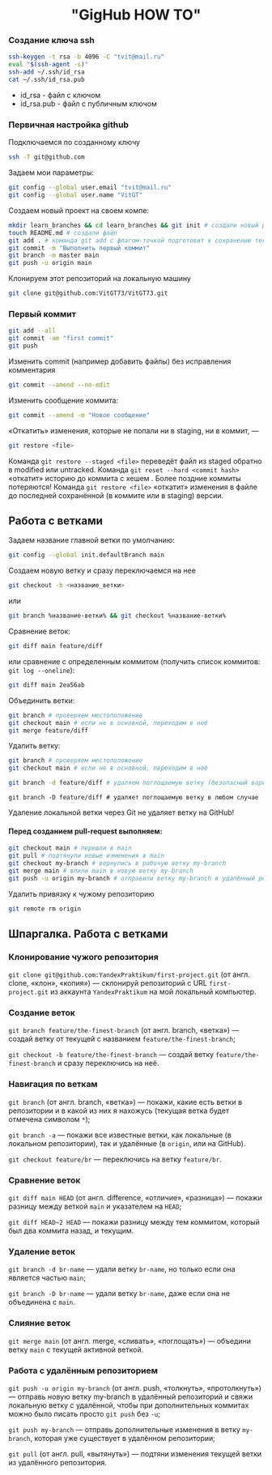 <h1 align="center">"GigHub HOW TO"</h1>

### Создание ключа ssh

``` bash
ssh-keygen -t rsa -b 4096 -C "tvit@mail.ru"
eval "$(ssh-agent -s)"
ssh-add ~/.ssh/id_rsa
cat ~/.ssh/id_rsa.pub
```
* id_rsa - файл с ключом
* id_rsa.pub - файл с публичным ключом


### Первичная настройка github
Подключаемся по созданному ключу
```bash
ssh -T git@github.com
```

Задаем мои параметры:
```bash
git config --global user.email "tvit@mail.ru"
git config --global user.name "VitGT"
```




Создаем новый проект на своем компе:

```bash
mkdir learn_branches && cd learn_branches && git init # создали новый репозиторий
touch README.md # создали файл
git add . # команда git add с флагом-точкой подготовит к сохранению текущую папку; вместо этого можно вызвать git add --all
git commit -m "Выполнить первый коммит"
git branch -m master main
git push -u origin main
```



Клонируем этот репозиторий на локальную машину
```bash
git clone git@github.com:VitGT73/VitGT73.git
```

### Первый коммит
```bash
git add --all
git commit -am "first commit"
git push
```

Изменить commit (например добавить файлы) без исправления комментария
```bash
git commit --amend --no-edit
```

Изменить сообщение коммита:
```bash
git commit --amend -m "Новое сообщение"
```

«Откатить» изменения, которые не попали ни в staging, ни в коммит, —
```bash
git restore <file>
```

Команда ```git restore --staged <file>``` переведёт файл из staged обратно в modified или untracked.
Команда ```git reset --hard <commit hash>``` «откатит» историю до коммита с хешем <hash>. Более поздние коммиты потеряются!
Команда ```git restore <file>``` «откатит» изменения в файле до последней сохранённой (в коммите или в staging) версии.


## Работа с ветками

Задаем название главной ветки по умолчанию:
```bash
git config --global init.defaultBranch main
```

Создаем новую ветку и сразу переключаемся на нее
```bash
git checkout -b <название_ветки>
```
или
```bash
git branch %название-ветки% && git checkout %название-ветки%
```
Сравнение веток:
```bash
git diff main feature/diff
```
или сравнение с определенным коммитом (получить список коммитов: ```git log --oneline```):
```bash
git diff main 2ea56ab
```
Объединить ветки:
```bash
git branch # проверяем местоположение
git checkout main # если не в основной, переходим в неё
git merge feature/diff

```



Удалить ветку:
```bash
git branch # проверяем местоположение
git checkout main # если не в основной, переходим в неё

git branch -d feature/diff # удаляем поглощаемую ветку (безопасный вариант - удаляет ветку только, если все коммиты добавлены в main )
```
```
git branch -D feature/diff # удаляет поглощаемую ветку в любом случае
```
 Удаление локальной ветки через Git не удаляет ветку на GitHub!


#### Перед созданием pull-request выполняем:

```bash
git checkout main # перешли в main
git pull # подтянули новые изменения в main
git checkout my-branch # вернулись в рабочую ветку my-branch
git merge main # влили main в новую ветку my-branch
git push -u origin my-branch # отправили ветку my-branch в удалённый репозиторий
```

Удалить привязку к чужому репозиторию
```bash
git remote rm origin
```



## Шпаргалка. Работа с ветками

### Клонирование чужого репозитория
```git clone git@github.com:YandexPraktikum/first-project.git```
 (от англ. clone, «клон», «копия») — склонируй репозиторий с URL ```first-project.git``` из аккаунта ```YandexPraktikum``` на мой локальный компьютер.
### Создание веток

```git branch feature/the-finest-branch``` (от англ. branch, «ветка») — создай ветку от текущей с названием ```feature/the-finest-branch```;

```git checkout -b feature/the-finest-branch``` — создай ветку ```feature/the-finest-branch``` и сразу переключись на неё.

### Навигация по веткам

```git branch``` (от англ. branch, «ветка») — покажи, какие есть ветки в репозитории и в какой из них я нахожусь (текущая ветка будет отмечена символом ```*```);

```git branch -a``` — покажи все известные ветки, как локальные (в локальном репозитории), так и удалённые (в ```origin```, или на GitHub).

```git checkout feature/br``` — переключись на ветку ```feature/br```.

### Сравнение веток

```git diff main HEAD``` (от англ. difference, «отличие», «разница») — покажи разницу между веткой ```main``` и указателем на ```HEAD```;

```git diff HEAD~2 HEAD``` — покажи разницу между тем коммитом, который был два коммита назад, и текущим.

### Удаление веток

```git branch -d br-name``` — удали ветку ```br-name```, но только если она является частью ```main```;

```git branch -D br-name``` — удали ветку ```br-name```, даже если она не объединена с ```main```.

### Слияние веток

```git merge main``` (от англ. merge, «сливать», «поглощать») — объедини ветку ```main``` с текущей активной веткой.


### Работа с удалённым репозиторием

```git push -u origin my-branch``` (от англ. push, «толкнуть», «протолкнуть») — отправь новую ветку my-branch в удалённый репозиторий и свяжи локальную ветку с удалённой, чтобы при дополнительных коммитах можно было писать просто ```git push``` без ```-u```;

```git push my-branch``` — отправь дополнительные изменения в ветку ```my-branch```, которая уже существует в удалённом репозитории;

```git pull``` (от англ. pull, «вытянуть») — подтяни изменения текущей ветки из удалённого репозитория.
